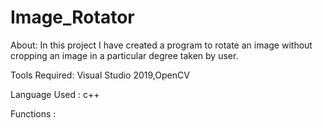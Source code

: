 # Image_Rotator

About: In this project I have created a program to rotate an image without cropping an image in a particular
       degree taken by user.

Tools Required: Visual Studio 2019,OpenCV

Language Used : c++

Functions :
